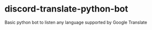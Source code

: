 # discord-translate-python-bot
Basic python bot to listen any language supported by Google Translate

